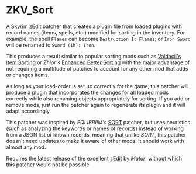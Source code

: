 # ZKV_Sort

A Skyrim zEdit patcher that creates a plugin file from loaded plugins with record names (items, spells, etc.) modified for sorting in the inventory.
For example, the spell `Flames` can become `Destruction I: Flames`; or `Iron Sword` will be renamed to `Sword (1h): Iron`.

This produces a result similar to popular sorting mods such as [Valdacil's Item Sorting](https://www.nexusmods.com/skyrimspecialedition/mods/5224) or _Zhior's_ [Enhanced Better Sorting](https://www.nexusmods.com/skyrim/mods/66797/?) with the major advantage of not requiring a multitude of patches to account for any other mod that adds or changes items.

As long as your load-order is set up correctly for the game, this patcher will produce a plugin that incorporates the changes for all loaded mods correctly while also renaming objects appropriately for sorting. If you add or remove mods, just run the patcher again to regenerate its plugin and it will adapt accordingly.

This patcher was inspired by _EQLIBRIIM's_ [SORT](https://www.nexusmods.com/skyrimspecialedition/mods/13622) patcher, but uses heuristics (such as analyzing the keywords or names of records) instead of working from a JSON list of known records, meaning that unlike _SORT_, this patcher doesn't need updates to make it aware of other mods. It should work with almost any mod.

Requires the latest release of the excellent [zEdit](https://github.com/z-edit/zedit) by _Mator_; without which this patcher would not be possible
